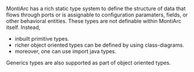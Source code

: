<!-- (c) https://github.com/MontiCore/monticore -->

MontiArc has a rich static type system to define the structure of data that 
flows through ports or is assignable to configuration paramaters, fields, 
or other behavioral entities.
These types are not definable within MontiArc itself.
Instead,

* inbuilt primitive types.
* richer object oriented types can be defined by using class-diagrams.
* moreover, one can use import java types.

Generics types are also supported as part of object oriented types.

